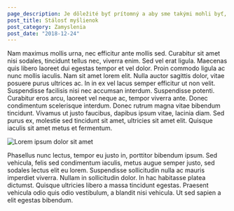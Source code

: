 ```yaml
---
page_description: Je dôležité byť prítomný a aby sme takými mohli byť, potrebujeme mať stále myšleinky, tu je niekoľko tipov
post_title: Stálosť myšlienok
post_category: Zamyslenia
post_date: "2018-12-24"
---
```


<Paragraph>
Nam maximus mollis urna, nec efficitur ante mollis sed. Curabitur sit amet nisi sodales, tincidunt tellus nec, viverra enim. Sed vel erat ligula. Maecenas quis libero laoreet dui egestas tempor et vel dolor. Proin commodo ligula ac nunc mollis iaculis. Nam sit amet lorem elit. Nulla auctor sagittis dolor, vitae posuere purus ultrices ac. In in ex vel lacus semper efficitur ut non velit. Suspendisse facilisis nisi nec accumsan interdum. Suspendisse potenti. Curabitur eros arcu, laoreet vel neque ac, tempor viverra ante. Donec condimentum scelerisque interdum. Donec rutrum magna vitae bibendum tincidunt. Vivamus ut justo faucibus, dapibus ipsum vitae, lacinia diam. Sed purus ex, molestie sed tincidunt sit amet, ultricies sit amet elit. Quisque iaculis sit amet metus et fermentum.
</Paragraph>

![Lorem ipsum dolor sit amet](happy.jpg "Lorem ipsum dolor sit amet")

<Paragraph>
Phasellus nunc lectus, tempor eu justo in, porttitor bibendum ipsum. Sed vehicula, felis sed condimentum iaculis, metus augue semper justo, sed sodales lectus elit eu lorem. Suspendisse sollicitudin nulla ac mauris imperdiet viverra. Nullam in sollicitudin dolor. In hac habitasse platea dictumst. Quisque ultricies libero a massa tincidunt egestas. Praesent vehicula odio quis odio vestibulum, a blandit nisi vehicula. Ut sed sapien a elit egestas bibendum.
</Paragraph>
